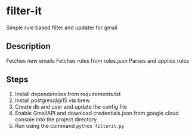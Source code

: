 # filter-it
Simple rule based filter and updater for gmail
## Description
Fetches new emails
Fetches rules from rules.json
Parses and applies rules
## Steps
1. Install dependencies from requirements.txt
2. Install postgresql@15 via brew
3. Create db and user and update the config file
4. Enable GmailAPI and download credentials.json from google cloud console into the project directory
4. Run using the command `python filterit.py`


